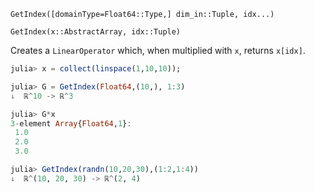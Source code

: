 `GetIndex([domainType=Float64::Type,] dim_in::Tuple, idx...)`

`GetIndex(x::AbstractArray, idx::Tuple)`

Creates a `LinearOperator` which, when multiplied with `x`, returns `x[idx]`.

```julia
julia> x = collect(linspace(1,10,10));

julia> G = GetIndex(Float64,(10,), 1:3)
↓  ℝ^10 -> ℝ^3 

julia> G*x
3-element Array{Float64,1}:
 1.0
 2.0
 3.0

julia> GetIndex(randn(10,20,30),(1:2,1:4))
↓  ℝ^(10, 20, 30) -> ℝ^(2, 4)

```
